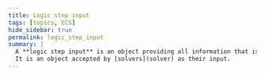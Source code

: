 ```yaml
---
title: Logic step input
tags: [topics, ECS] 
hide_sidebar: true
permalink: logic_step_input
summary: |
  A **logic step input** is an object providing all information that is needed to transform [cosmos solvable](cosmos#solvable) from one consistent state to the next.  
  It is an object accepted by [solvers](solver) as their input.
---
```

